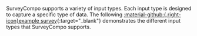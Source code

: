 SurveyCompo supports a variety of input types. Each input type is designed to capture a specific type of data. The following [:material-github:{.right-icon}example survey](https://github.com/SurveyCompo/examples/blob/main/examples/inputs/source.json){:target="\_blank"} demonstrates the different input types that SurveyCompo supports.

<div index="1" class="survey-demo center">
	<survey-compo
		src="https://surveycompo.github.io/examples/examples/inputs/source.json"
	/>
</div>
